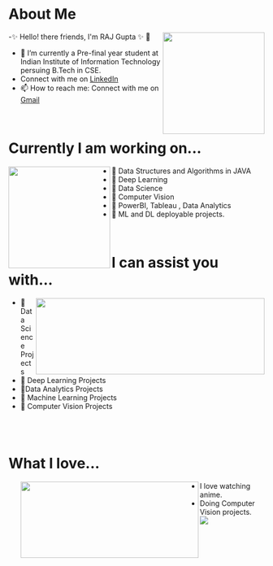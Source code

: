  <h1> About Me</h1>
 <p title=About Me>
-✨ Hello! there friends, I'm RAJ Gupta ✨ 👋 
<img align="right" width="200" height="200" src="https://media.giphy.com/media/4FQMuOKR6zQRO/giphy.gif">     
 
<ul>
<li>🔭 I’m currently a Pre-final year student at Indian Institute of Information Technology persuing B.Tech in CSE. </li>
<li>Connect with me on <a href="https://www.linkedin.com/in/raj-gupta-8a2a95194">LinkedIn </a></li>
<li> 📫 How to reach me: Connect with me on <a href="rajmanmauji@gmail.com"> Gmail </a></li>
 </ul> </p> 
 
 <br>
 <h1> Currently I am working on...</h1>
        <p title= What i love?>
  <img align="left" height="200" src="https://s5.gifyu.com/images/walk.gif" >
 <ul>
  <li>  🌱  Data Structures and Algorithms in JAVA </li> 
<li>  🌱  Deep Learning </li> 
<li> 👯 Data Science</li> 
  <li> 🌱 Computer Vision</li> 
  <li> 👯 PowerBI, Tableau , Data Analytics</li>
  <li> 🌱 ML and DL deployable projects.</li> 
 </ul>
 </p>
 <br>
   <h1> I can assist you with...</h1>
  <p title=I can help you with...>
 <img align="right" width="450" height="150" src="https://media.giphy.com/media/l4pTsNgkamxfk2ZLq/giphy.gif">
 <ul>
 <li>  💬 Data Science Projects</li>
  <li>  💬 Deep Learning Projects</li>
  <li>  💬Data Analytics Projects</li>
 <li> 💬 Machine Learning Projects</li>
   <li> 💬 Computer Vision Projects</li>
  </ul>
</p>
<br>  <br>  
  <h1> What I love...</h1>
  <p title=What I love ? >
  <ul>
 <img align="left" width="350" height="150" src="https://media.giphy.com/media/TIAR6SFcSF8wvDwddb/giphy.gif" >
 
  <li> I love watching anime. </li>
<li> Doing Computer Vision projects. </li>
   <img src="https://visitor-badge.glitch.me/badge?page_id=raj-gupta1">
 
</ul>
</p>
<br>  <br>  


